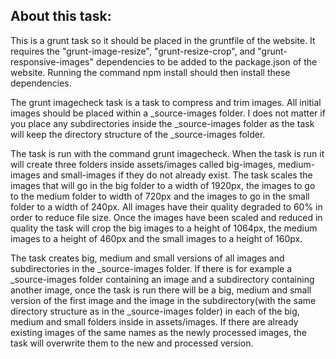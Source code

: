 ## About this task:

This is a grunt task so it should be placed in the gruntfile of the website. It requires the "grunt-image-resize", "grunt-resize-crop", and "grunt-responsive-images" dependencies to be added to the package.json of the website. Running the command npm install should then install these dependencies.

The grunt imagecheck task is a task to compress and trim images. All initial images should be placed within a _source-images folder. I does not matter if you place any subdirectories inside the _source-images folder as the task will keep the directory structure of the _source-images folder.

The task is run with the command grunt imagecheck. When the task is run it will create three folders inside assets/images called big-images, medium-images and small-images if they do not already exist. The task scales the images that will go in the big folder to a width of 1920px, the images to go to the medium folder to width of 720px and the images to go in the small folder to a width of 240px. All images have their quality degraded to 60% in order to reduce file size. Once the images have been scaled and reduced in quality the task will crop the big images to a height of 1064px, the medium images to a height of 460px and the small images to a height of 160px.

The task creates big, medium and small versions of all images and subdirectories in the _source-images folder. If there is for example a _source-images folder containing an image and a subdirectory containing another image, once the task is run there will be a big, medium and small version of the first image and the image in the subdirectory(with the same directory structure as in the _source-images folder) in each of the big, medium and small folders inside in assets/images. If there are already existing images of the same names as the newly processed images, the task will overwrite them to the new and processed version.

